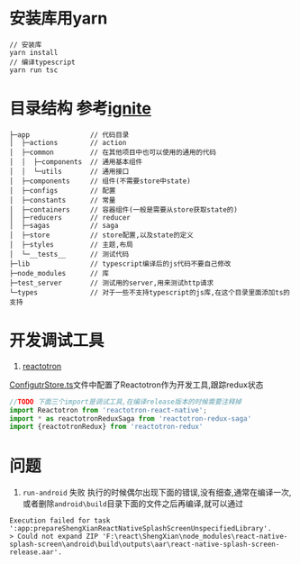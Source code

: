 # 安装库用yarn
```shell
// 安装库
yarn install
// 编译typescript
yarn run tsc
```

# 目录结构 参考[ignite](https://github.com/infinitered/ignite/blob/master/docs/quick-start/project-structure.md)
```
├─app               // 代码目录
│  ├─actions        // action
│  ├─common         // 在其他项目中也可以使用的通用的代码
│  │  ├─components  // 通用基本组件
│  │  └─utils       // 通用接口
│  ├─components     // 组件(不需要store中state)
│  ├─configs        // 配置
│  ├─constants      // 常量
│  ├─containers     // 容器组件(一般是需要从store获取state的)
│  ├─reducers       // reducer
│  ├─sagas          // saga
│  ├─store          // store配置,以及state的定义
│  ├─styles         // 主题,布局
│  └─__tests__      // 测试代码
├─lib               // typescript编译后的js代码不要自己修改
├─node_modules      // 库
├─test_server       // 测试用的server,用来测试http请求
└─types             // 对于一些不支持typescript的js库,在这个目录里面添加ts的支持
```


# 开发调试工具
1. [reactotron](https://github.com/infinitered/reactotron)

[ConfigutrStore.ts](./app/store/ConfigureStore.ts)文件中配置了Reactotron作为开发工具,跟踪redux状态
```js
//TODO 下面三个import是调试工具,在编译release版本的时候需要注释掉
import Reactotron from 'reactotron-react-native';
import * as reactotronReduxSaga from 'reactotron-redux-saga'
import {reactotronRedux} from 'reactotron-redux'
```

# 问题

1. `run-android` 失败
执行的时候偶尔出现下面的错误,没有细查,通常在编译一次,或者删除`android\build`目录下面的文件之后再编译,就可以通过
```
Execution failed for task ':app:prepareShengXianReactNativeSplashScreenUnspecifiedLibrary'.
> Could not expand ZIP 'F:\react\ShengXian\node_modules\react-native-splash-screen\android\build\outputs\aar\react-native-splash-screen-release.aar'.
```